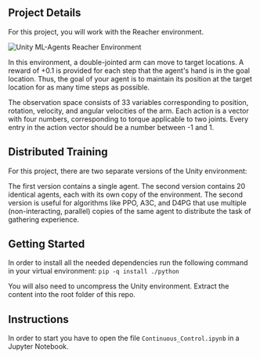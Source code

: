 ## Project Details

For this project, you will work with the Reacher environment.

![Unity ML-Agents Reacher Environment](https://video.udacity-data.com/topher/2018/June/5b1ea778_reacher/reacher.gif)

In this environment, a double-jointed arm can move to target locations. A reward of +0.1 is provided for each step that the agent's hand is in the goal location. Thus, the goal of your agent is to maintain its position at the target location for as many time steps as possible.

The observation space consists of 33 variables corresponding to position, rotation, velocity, and angular velocities of the arm. Each action is a vector with four numbers, corresponding to torque applicable to two joints. Every entry in the action vector should be a number between -1 and 1.

## Distributed Training
For this project, there are two separate versions of the Unity environment:

The first version contains a single agent.
The second version contains 20 identical agents, each with its own copy of the environment.
The second version is useful for algorithms like PPO, A3C, and D4PG that use multiple (non-interacting, parallel) copies of the same agent to distribute the task of gathering experience.

## Getting Started

In order to install all the needed dependencies run the following command in your virtual environment:
`pip -q install ./python`

You will also need to uncompress the Unity environment. Extract the content into the root folder of this repo.

## Instructions

In order to start you have to open the file `Continuous_Control.ipynb` in a Jupyter Notebook.

